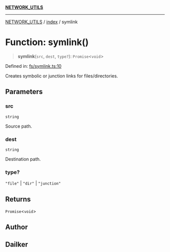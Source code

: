 [**NETWORK_UTILS**](../../README.md)

***

[NETWORK_UTILS](../../README.md) / [index](../README.md) / symlink

# Function: symlink()

> **symlink**(`src`, `dest`, `type?`): `Promise`\<`void`\>

Defined in: [fs/symlink.ts:10](https://github.com/dailker/everyutil-js/blob/b3e269da55b7d96c15eb37e98c5c4f6b94f05f6f/src/fs/symlink.ts#L10)

Creates symbolic or junction links for files/directories.

## Parameters

### src

`string`

Source path.

### dest

`string`

Destination path.

### type?

`"file"` | `"dir"` | `"junction"`

## Returns

`Promise`\<`void`\>

## Author

## Dailker
